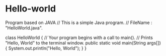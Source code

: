 # Hello-world
Program based on JAVA
// This is a simple Java program.
// FileName : "HelloWorld.java".
  
class HelloWorld {
    // Your program begins with a call to main().
    // Prints "Hello, World" to the terminal window.
    public static void main(String args[])
    {
        System.out.println("Hello, World");
    }
}
